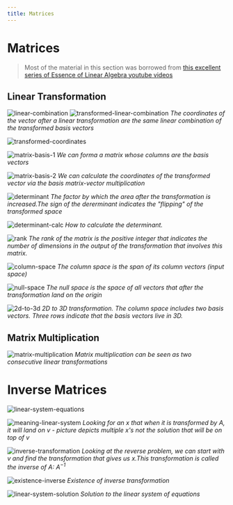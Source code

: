 ```yaml
---
title: Matrices
---
```


# Matrices
 
> Most of the material in this section was borrowed from [this excellent series of Essence of Linear Algebra youtube videos](https://www.youtube.com/playlist?list=PLZHQObOWTQDPD3MizzM2xVFitgF8hE_ab) 

## Linear Transformation

![linear-combination](images/linear-combination.png)
![transformed-linear-combination](images/transformed-linear-combination.png)
*The coordinates of the vector after a linear transformation are the same linear combination of the transformed basis vectors*  

![transformed-coordinates](images/transformed-coordinates.png)

![matrix-basis-1](images/matrix-basis-1.png)
*We can forma a matrix whose columns are the basis vectors*

![matrix-basis-2](images/matrix-basis-2.png)
*We can calculate the coordinates of the transformed vector via the basis matrix-vector multiplication*

![determinant](images/determinant.png)
*The factor by which the area after the transformation is increased.The sign of the dererminant indicates the "flipping" of the transformed space*

![determinant-calc](images/determinant-calc.png)
*How to calculate the determinant.*

![rank](images/rank.png)
*The rank of the matrix is the positive integer that indicates the number of dimensions in the output of the transformation that involves this matrix.*

![column-space](images/column-space.png)
*The column space is the span of its column vectors (input space)*

![null-space](images/null-space.png)
*The null space is the space of all vectors that after the transformation land on the origin*

![2d-to-3d](images/transform-2d-3d.png)
*2D to 3D transformation. The column space includes two basis vectors. Three rows indicate that the basis vectors live in 3D.*



## Matrix Multiplication 

![matrix-multiplication](images/matrix-multiplication.png)
*Matrix multiplication can be seen as two consecutive linear transformations*

# Inverse Matrices

![linear-system-equations](images/linear-system-equations.png)

![meaning-linear-system](images/meaning-linear-system.png)
*Looking for an $x$ that when it is transformed by $A$, it will land on $v$ - picture depicts multiple $x$'s not the solution that will be on top of $v$*

![inverse-transformation](images/inverse-transformation.png)
*Looking at the reverse problem, we can start with $v$ and find the transformation that gives us $x$.This transformation is called the inverse of $A$: $A^{-1}$*

![existence-inverse](images/existence-inverse.png)
*Existence of inverse transformation*

![linear-system-solution](images/linear-system-solution.png)
*Solution to the linear system of equations*
